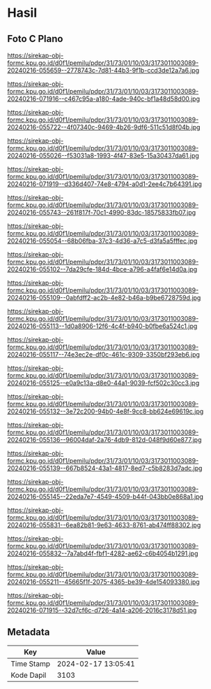 # Hasil

## Foto C Plano

https://sirekap-obj-formc.kpu.go.id/d0f1/pemilu/pdpr/31/73/01/10/03/3173011003089-20240216-055659--2778743c-7d81-44b3-9f1b-ccd3de12a7a6.jpg

https://sirekap-obj-formc.kpu.go.id/d0f1/pemilu/pdpr/31/73/01/10/03/3173011003089-20240216-071916--c467c95a-a180-4ade-940c-bf1a48d58d00.jpg

https://sirekap-obj-formc.kpu.go.id/d0f1/pemilu/pdpr/31/73/01/10/03/3173011003089-20240216-055722--4f07340c-9469-4b26-9df6-511c51d8f04b.jpg

https://sirekap-obj-formc.kpu.go.id/d0f1/pemilu/pdpr/31/73/01/10/03/3173011003089-20240216-055026--f53031a8-1993-4f47-83e5-15a30437da61.jpg

https://sirekap-obj-formc.kpu.go.id/d0f1/pemilu/pdpr/31/73/01/10/03/3173011003089-20240216-071919--d336d407-74e8-4794-a0d1-2ee4c7b64391.jpg

https://sirekap-obj-formc.kpu.go.id/d0f1/pemilu/pdpr/31/73/01/10/03/3173011003089-20240216-055743--261f817f-70c1-4990-83dc-18575833fb07.jpg

https://sirekap-obj-formc.kpu.go.id/d0f1/pemilu/pdpr/31/73/01/10/03/3173011003089-20240216-055054--68b06fba-37c3-4d36-a7c5-d3fa5a5fffec.jpg

https://sirekap-obj-formc.kpu.go.id/d0f1/pemilu/pdpr/31/73/01/10/03/3173011003089-20240216-055102--7da29cfe-184d-4bce-a796-a4faf6e14d0a.jpg

https://sirekap-obj-formc.kpu.go.id/d0f1/pemilu/pdpr/31/73/01/10/03/3173011003089-20240216-055109--0abfdff2-ac2b-4e82-b46a-b9be6728759d.jpg

https://sirekap-obj-formc.kpu.go.id/d0f1/pemilu/pdpr/31/73/01/10/03/3173011003089-20240216-055113--1d0a8906-12f6-4c4f-b940-b0fbe6a524c1.jpg

https://sirekap-obj-formc.kpu.go.id/d0f1/pemilu/pdpr/31/73/01/10/03/3173011003089-20240216-055117--74e3ec2e-df0c-461c-9309-3350bf293eb6.jpg

https://sirekap-obj-formc.kpu.go.id/d0f1/pemilu/pdpr/31/73/01/10/03/3173011003089-20240216-055125--e0a9c13a-d8e0-44a1-9039-fcf502c30cc3.jpg

https://sirekap-obj-formc.kpu.go.id/d0f1/pemilu/pdpr/31/73/01/10/03/3173011003089-20240216-055132--3e72c200-94b0-4e8f-9cc8-bb624e69619c.jpg

https://sirekap-obj-formc.kpu.go.id/d0f1/pemilu/pdpr/31/73/01/10/03/3173011003089-20240216-055136--96004daf-2a76-4db9-812d-048f9d60e877.jpg

https://sirekap-obj-formc.kpu.go.id/d0f1/pemilu/pdpr/31/73/01/10/03/3173011003089-20240216-055139--667b8524-43a1-4817-8ed7-c5b8283d7adc.jpg

https://sirekap-obj-formc.kpu.go.id/d0f1/pemilu/pdpr/31/73/01/10/03/3173011003089-20240216-055145--22eda7e7-4549-4509-b44f-043bb0e868a1.jpg

https://sirekap-obj-formc.kpu.go.id/d0f1/pemilu/pdpr/31/73/01/10/03/3173011003089-20240216-055831--6ea82b81-9e63-4633-8761-ab474ff88302.jpg

https://sirekap-obj-formc.kpu.go.id/d0f1/pemilu/pdpr/31/73/01/10/03/3173011003089-20240216-055832--7a7abd4f-fbf1-4282-ae62-c6b4054b1291.jpg

https://sirekap-obj-formc.kpu.go.id/d0f1/pemilu/pdpr/31/73/01/10/03/3173011003089-20240216-055211--45665f1f-2075-4365-be39-4de154093380.jpg

https://sirekap-obj-formc.kpu.go.id/d0f1/pemilu/pdpr/31/73/01/10/03/3173011003089-20240216-071915--32d7cf6c-d726-4a14-a206-2016c3178d51.jpg


## Metadata

| Key        | Value               |
| ---------- | ------------------- |
| Time Stamp | 2024-02-17 13:05:41 |
| Kode Dapil | 3103                |



